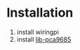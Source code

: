 # Installation

1. install wiringpi
2. install [lib-pca9685](https://github.com/vanvught/rpidmx512/tree/master/lib-pca9685)
